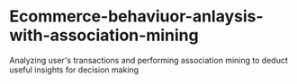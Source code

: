 # Ecommerce-behaviuor-anlaysis-with-association-mining
Analyzing user's transactions and performing association mining to deduct useful insights for decision making 
